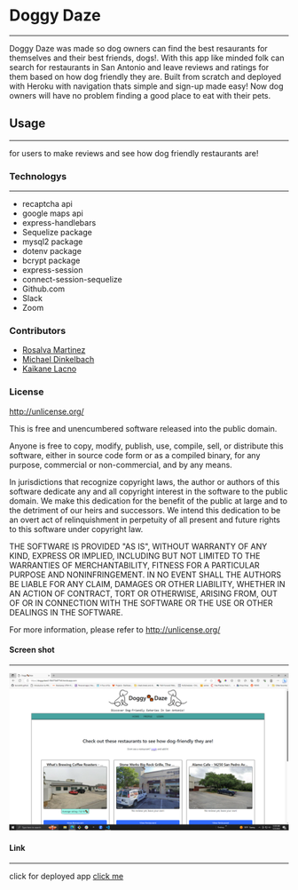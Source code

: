 # Doggy Daze
***
Doggy Daze was made so dog owners can find the best resaurants for themselves and their best friends, dogs!. With this app like minded folk can search for restaurants in San Antonio and leave reviews and ratings for them based on how dog friendly they are. Built from scratch and deployed with Heroku with navigation thats simple and sign-up made easy!  Now dog owners will have no problem finding a good place to eat with their pets.
## Usage
***
for users to make reviews and see how dog friendly restaurants are!
### Technologys
***
* recaptcha api
* google maps api
* express-handlebars
* Sequelize package
* mysql2 package
* dotenv package
* bcrypt package
* express-session
* connect-session-sequelize
* Github.com
* Slack
* Zoom
### Contributors
* [Rosalva Martinez](https://github.com/RosalvaMartinez)
* [Michael Dinkelbach](https://github.com/mdinkelbach)
* [Kaikane Lacno](https://github.com/lacnoskillz)
### License
http://unlicense.org/

This is free and unencumbered software released into the public domain.

Anyone is free to copy, modify, publish, use, compile, sell, or distribute this software, either in source code form or as a compiled binary, for any purpose, commercial or non-commercial, and by any means.

In jurisdictions that recognize copyright laws, the author or authors of this software dedicate any and all copyright interest in the software to the public domain. We make this dedication for the benefit of the public at large and to the detriment of our heirs and successors. We intend this dedication to be an overt act of relinquishment in perpetuity of all present and future rights to this software under copyright law.

THE SOFTWARE IS PROVIDED "AS IS", WITHOUT WARRANTY OF ANY KIND, EXPRESS OR IMPLIED, INCLUDING BUT NOT LIMITED TO THE WARRANTIES OF MERCHANTABILITY, FITNESS FOR A PARTICULAR PURPOSE AND NONINFRINGEMENT. IN NO EVENT SHALL THE AUTHORS BE LIABLE FOR ANY CLAIM, DAMAGES OR OTHER LIABILITY, WHETHER IN AN ACTION OF CONTRACT, TORT OR OTHERWISE, ARISING FROM, OUT OF OR IN CONNECTION WITH THE SOFTWARE OR THE USE OR OTHER DEALINGS IN THE SOFTWARE.

For more information, please refer to http://unlicense.org/
#### Screen shot
***
![image](./public/css/images/Screenshot%20(193).png)
#### Link
***
click for deployed app
[click me](https://doggydaze2-f3b373e877e6.herokuapp.com/)
